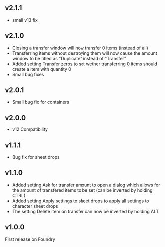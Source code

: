 ## v2.1.1
- small v13 fix

## v2.1.0
- Closing a transfer window will now transfer 0 items (instead of all)
- Transferring items without destroying them will now cause the amount window to be titled as "Duplicate" instead of "Transfer"
- Added setting Transfer zeros to set wether transferring 0 items should create a item with quantity 0
- Small bug fixes

## v2.0.1
- Small bug fix for containers

## v2.0.0
- v12 Compatibility

## v1.1.1
- Bug fix for sheet drops

## v1.1.0
- Added setting Ask for transfer amount to open a dialog which allows for the amount of transfered items to be set (can be inverted by holding CTRL)
- Added setting Apply settings to sheet drops to apply all settings to character sheet drops
- The setting Delete item on transfer can now be inverted by holding ALT

## v1.0.0
First release on Foundry
